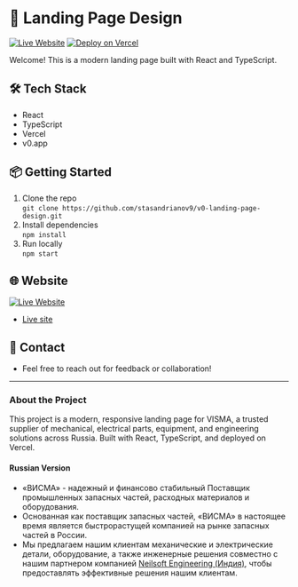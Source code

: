 # 🚀 Landing Page Design

[![Live Website](https://img.shields.io/badge/website-online-brightgreen)](https://vercel.com/stasandrianov9s-projects/v0-landing-page-design)
[![Deploy on Vercel](https://img.shields.io/badge/deployed%20on-vercel-black?logo=vercel)](https://vercel.com/)

Welcome! This is a modern landing page built with React and TypeScript.

## 🛠️ Tech Stack
- React
- TypeScript
- Vercel
- v0.app

## 📦 Getting Started

1. Clone the repo  
   `git clone https://github.com/stasandrianov9/v0-landing-page-design.git`
2. Install dependencies  
   `npm install`
3. Run locally  
   `npm start`

## 🌐 Website

[![Live Website](https://img.shields.io/badge/website-online-brightgreen)](https://v0-landing-page-design.vercel.app/)

- [Live site](https://v0-landing-page-design.vercel.app/)

## 🤝 Contact

- Feel free to reach out for feedback or collaboration!

---

### About the Project

This project is a modern, responsive landing page for VISMA, a trusted supplier of mechanical, electrical parts, equipment, and engineering solutions across Russia. Built with React, TypeScript, and deployed on Vercel.

#### Russian Version

- «ВИСМА» - надежный и финансово стабильный Поставщик промышленных запасных частей, расходных материалов и оборудования.
- Основанная как поставщик запасных частей, «ВИСМА» в настоящее время является быстрорастущей компанией на рынке запасных частей в России.
- Мы предлагаем нашим клиентам механические и электрические детали, оборудование, а также инженерные решения совместно с нашим партнером компанией [Neilsoft Engineering (Индия)](https://neilsoft.com/), чтобы предоставлять эффективные решения нашим клиентам.
